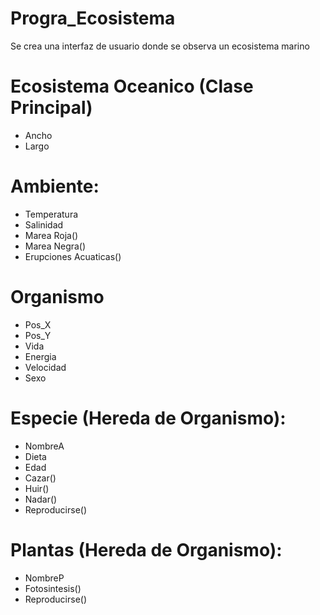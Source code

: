 # Progra_Ecosistema
Se crea una interfaz de usuario donde se observa un ecosistema marino

# Ecosistema Oceanico (Clase Principal)
- Ancho
- Largo

# Ambiente:
- Temperatura
- Salinidad
- Marea Roja() 
- Marea Negra()
- Erupciones Acuaticas()

# Organismo
- Pos_X
- Pos_Y
- Vida
- Energia
- Velocidad
- Sexo

# Especie (Hereda de Organismo):
- NombreA
- Dieta
- Edad
- Cazar()
- Huir()
- Nadar()
- Reproducirse()

# Plantas (Hereda de Organismo):
- NombreP
- Fotosintesis()
- Reproducirse()